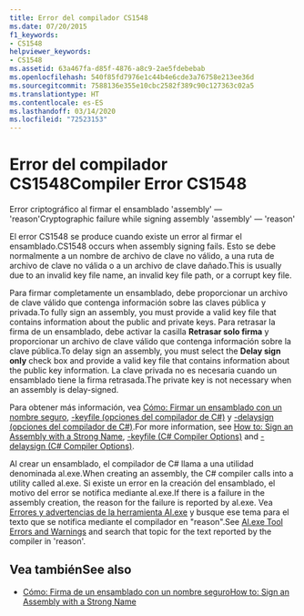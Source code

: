```yaml
---
title: Error del compilador CS1548
ms.date: 07/20/2015
f1_keywords:
- CS1548
helpviewer_keywords:
- CS1548
ms.assetid: 63a467fa-d85f-4876-a8c9-2ae5fdebebab
ms.openlocfilehash: 540f85fd7976e1c44b4e6cde3a76758e213ee36d
ms.sourcegitcommit: 7588136e355e10cbc2582f389c90c127363c02a5
ms.translationtype: HT
ms.contentlocale: es-ES
ms.lasthandoff: 03/14/2020
ms.locfileid: "72523153"
---
```

# <a name="compiler-error-cs1548"></a><span data-ttu-id="2dc70-102">Error del compilador CS1548</span><span class="sxs-lookup"><span data-stu-id="2dc70-102">Compiler Error CS1548</span></span>
<span data-ttu-id="2dc70-103">Error criptográfico al firmar el ensamblado 'assembly' — 'reason'</span><span class="sxs-lookup"><span data-stu-id="2dc70-103">Cryptographic failure while signing assembly 'assembly' — 'reason'</span></span>  
  
 <span data-ttu-id="2dc70-104">El error CS1548 se produce cuando existe un error al firmar el ensamblado.</span><span class="sxs-lookup"><span data-stu-id="2dc70-104">CS1548 occurs when assembly signing fails.</span></span> <span data-ttu-id="2dc70-105">Esto se debe normalmente a un nombre de archivo de clave no válido, a una ruta de archivo de clave no válida o a un archivo de clave dañado.</span><span class="sxs-lookup"><span data-stu-id="2dc70-105">This is usually due to an invalid key file name, an invalid key file path, or a corrupt key file.</span></span>  
  
 <span data-ttu-id="2dc70-106">Para firmar completamente un ensamblado, debe proporcionar un archivo de clave válido que contenga información sobre las claves pública y privada.</span><span class="sxs-lookup"><span data-stu-id="2dc70-106">To fully sign an assembly, you must provide a valid key file that contains information about the public and private keys.</span></span> <span data-ttu-id="2dc70-107">Para retrasar la firma de un ensamblado, debe activar la casilla **Retrasar solo firma** y proporcionar un archivo de clave válido que contenga información sobre la clave pública.</span><span class="sxs-lookup"><span data-stu-id="2dc70-107">To delay sign an assembly, you must select the **Delay sign only** check box and provide a valid key file that contains information about the public key information.</span></span> <span data-ttu-id="2dc70-108">La clave privada no es necesaria cuando un ensamblado tiene la firma retrasada.</span><span class="sxs-lookup"><span data-stu-id="2dc70-108">The private key is not necessary when an assembly is delay-signed.</span></span>  
  
 <span data-ttu-id="2dc70-109">Para obtener más información, vea [Cómo: Firmar un ensamblado con un nombre seguro](../../../standard/assembly/sign-strong-name.md), [-keyfile (opciones del compilador de C#)](../compiler-options/keyfile-compiler-option.md) y [-delaysign (opciones del compilador de C#)](../compiler-options/delaysign-compiler-option.md).</span><span class="sxs-lookup"><span data-stu-id="2dc70-109">For more information, see [How to: Sign an Assembly with a Strong Name](../../../standard/assembly/sign-strong-name.md), [-keyfile (C# Compiler Options)](../compiler-options/keyfile-compiler-option.md) and [-delaysign (C# Compiler Options)](../compiler-options/delaysign-compiler-option.md).</span></span>  
  
 <span data-ttu-id="2dc70-110">Al crear un ensamblado, el compilador de C# llama a una utilidad denominada al.exe.</span><span class="sxs-lookup"><span data-stu-id="2dc70-110">When creating an assembly, the C# compiler calls into a utility called al.exe.</span></span> <span data-ttu-id="2dc70-111">Si existe un error en la creación del ensamblado, el motivo del error se notifica mediante al.exe.</span><span class="sxs-lookup"><span data-stu-id="2dc70-111">If there is a failure in the assembly creation, the reason for the failure is reported by al.exe.</span></span> <span data-ttu-id="2dc70-112">Vea [Errores y advertencias de la herramienta Al.exe](../../../framework/tools/al-exe-assembly-linker.md#errors-and-warnings) y busque ese tema para el texto que se notifica mediante el compilador en "reason".</span><span class="sxs-lookup"><span data-stu-id="2dc70-112">See [Al.exe Tool Errors and Warnings](../../../framework/tools/al-exe-assembly-linker.md#errors-and-warnings) and search that topic for the text reported by the compiler in 'reason'.</span></span>  
  
## <a name="see-also"></a><span data-ttu-id="2dc70-113">Vea también</span><span class="sxs-lookup"><span data-stu-id="2dc70-113">See also</span></span>

- [<span data-ttu-id="2dc70-114">Cómo: Firma de un ensamblado con un nombre seguro</span><span class="sxs-lookup"><span data-stu-id="2dc70-114">How to: Sign an Assembly with a Strong Name</span></span>](../../../standard/assembly/sign-strong-name.md)
